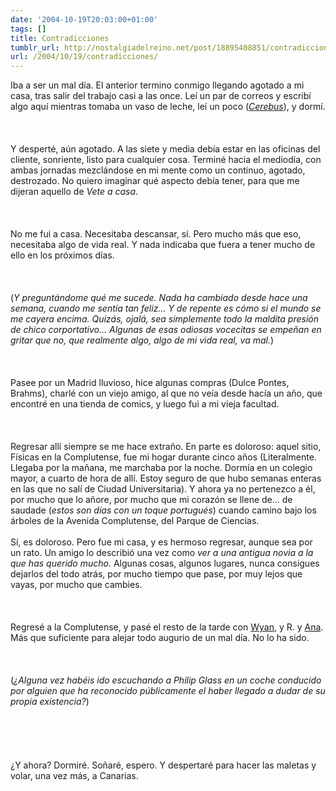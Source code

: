 ```yaml
---
date: '2004-10-19T20:03:00+01:00'
tags: []
title: Contradicciones
tumblr_url: http://nostalgiadelreino.net/post/18895408851/contradicciones
url: /2004/10/19/contradicciones/
---
```


<p>Iba a ser un mal día. El anterior termino conmigo llegando agotado a mi casa, tras salir del trabajo casi a las once. Leí un par de correos y escribí algo aquí mientras tomaba un vaso de leche, leí un poco (<em><a href="http://en.wikipedia.org/wiki/Cerebus">Cerebus</a></em>), y dormí.<br/><br/><br/><br/>Y desperté, aún agotado. A las siete y media  debía estar en las oficinas del cliente, sonriente, listo para cualquier cosa. Terminé hacia el mediodía, con ambas jornadas mezclándose en mi mente como un continuo, agotado, destrozado. No quiero imaginar qué aspecto debía tener, para que me dijeran aquello de <em>Vete a casa</em>.<br/><br/><br/><br/>No me fui a casa. Necesitaba descansar, sí. Pero mucho más que eso, necesitaba algo de vida real. Y nada indicaba que fuera a tener mucho de ello en los próximos días.<br/><br/><br/><br/>(<em>Y preguntándome qué me sucede. Nada ha cambiado desde hace una semana, cuando me sentía tan feliz&hellip; Y de repente es cómo si el mundo se me cayera encima. Quizás, ojalá, sea simplemente todo la maldita presión de chico corportativo&hellip; Algunas de esas odiosas vocecitas se empeñan en gritar que no, que realmente algo, algo de mi vida real, va mal.</em>)<br/><br/><br/><br/>Pasee por un Madrid lluvioso, hice algunas compras (Dulce Pontes, Brahms), charlé con un viejo amigo, al que no veía desde hacía un año, que encontré en una tienda de comics, y luego fui a mi vieja facultad.<br/><br/><br/><br/>Regresar allí siempre se me hace extraño. En parte es doloroso: aquel sitio, Físicas en la Complutense, fue mi hogar durante cinco años (Literalmente. Llegaba por la mañana, me marchaba por la noche. Dormía en un colegio mayor, a cuarto de hora de allí. Estoy seguro de que hubo semanas enteras en las que no salí de Ciudad Universitaria). Y ahora ya no pertenezco a él, por mucho que lo añore, por mucho que mi corazón se llene de&hellip; de saudade (<em>estos son días con un toque portugués</em>) cuando camino bajo los árboles de la Avenida Complutense, del Parque de Ciencias. <br/><br/>Sí, es doloroso. Pero fue mi casa, y es hermoso regresar, aunque sea por un rato. Un amigo lo describió una vez como <em>ver a una antigua novia a la que has querido mucho.</em> Algunas cosas, algunos lugares, nunca consigues dejarlos del todo atrás, por mucho tiempo que pase, por muy lejos que vayas, por mucho que cambies.<br/><br/><br/><br/>Regresé a la Complutense, y pasé el resto de la tarde con <a href="http://finitud.blogspot.com">Wyan</a>, y R. y <a href="http://www.plurabelle.es/catalogo_detalle2.php?id=8">Ana</a>. Más que suficiente para alejar todo augurio de un mal día. No lo ha sido.<br/><br/><br/><br/>(<em>¿Alguna vez habéis ido escuchando a Philip Glass en un coche conducido por alguien que ha reconocido públicamente el haber llegado a dudar de su propia existencia?</em>)<br/><br/><br/><br/><br/><br/>¿Y ahora? Dormiré. Soñaré, espero. Y despertaré para hacer las maletas y volar, una vez más, a Canarias.</p><div class="blogger-post-footer"><img width="1" height="1" src="https://blogger.googleusercontent.com/tracker/1180118427259117074-4166041591495914012?l=nostalgiadelreino.blogspot.com" alt=""/></div>